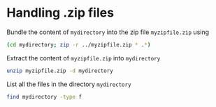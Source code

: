 
# Handling .zip files

Bundle the content of `mydirectory` into the zip file `myzipfile.zip` using

```bash
(cd mydirectory; zip -r ../myzipfile.zip * .*)
```

Extract the content of `myzipfile.zip` into `mydirectory`

```bash
unzip myzipfile.zip -d mydirectory
```

List all the files in the directory `mydirectory`

```bash
find mydirectory -type f
```
